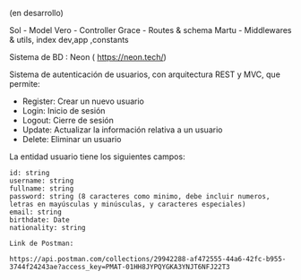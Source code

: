 (en desarrollo)

Sol - Model
Vero - Controller
Grace - Routes & schema
Martu - Middlewares & utils, index dev,app ,constants

Sistema de BD : Neon ( https://neon.tech/)


Sistema de autenticación de usuarios, con arquitectura REST y MVC, que permite:

- Register: Crear un nuevo usuario
- Login: Inicio de sesión
- Logout: Cierre de sesión
- Update: Actualizar la información relativa a un usuario
- Delete: Eliminar un usuario

La entidad usuario tiene los siguientes campos:

    id: string
    username: string
    fullname: string
    password: string (8 caracteres como minimo, debe incluir numeros, letras en mayúsculas y minúsculas, y caracteres especiales)
    email: string
    birthdate: Date
    nationality: string

    Link de Postman:

    https://api.postman.com/collections/29942288-af472555-44a6-42fc-b955-3744f24243ae?access_key=PMAT-01HH8JYPQYGKA3YNJT6NFJ22T3